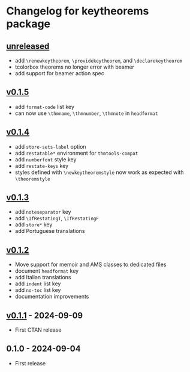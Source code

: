 # Changelog for keytheorems package

## [unreleased]
- add `\renewkeytheorem`, `\providekeytheorem`, and `\declarekeytheorem`
- tcolorbox theorems no longer error with beamer
- add support for beamer action spec

## [v0.1.5]
- add `format-code` list key
- can now use `\thmname`, `\thmnumber`, `\thmnote` in `headformat`

## [v0.1.4]
- add `store-sets-label` option
- add `restatable*` environment for `thmtools-compat`
- add `numberfont` style key
- add `restate-keys` key
- styles defined with `\newkeytheoremstyle` now work as expected with `\theoremstyle`

## [v0.1.3]
- add `noteseparator` key
- add `\IfRestatingT`, `\IfRestatingF`
- add `store*` key
- add Portuguese translations

## [v0.1.2]
- Move support for memoir and AMS classes to dedicated files
- document `headformat` key
- add Italian translations
- add `indent` list key
- add `no-toc` list key
- documentation improvements

## [v0.1.1] - 2024-09-09
- First CTAN release

## 0.1.0 - 2024-09-04
- First release

[unreleased]: https://github.com/mbertucci47/keytheorems/compare/v0.1.5...HEAD
[v0.1.5]: https://github.com/mbertucci47/keytheorems/compare/v0.1.4...v0.1.5
[v0.1.4]: https://github.com/mbertucci47/keytheorems/compare/v0.1.3...v0.1.4
[v0.1.3]: https://github.com/mbertucci47/keytheorems/compare/v0.1.2...v0.1.3
[v0.1.2]: https://github.com/mbertucci47/keytheorems/compare/v0.1.1...v0.1.2
[v0.1.1]: https://github.com/mbertucci47/keytheorems/compare/v0.1.0...v0.1.1